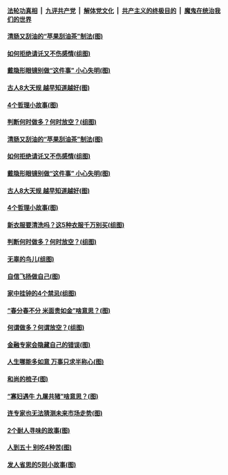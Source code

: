 

####  [法轮功真相](../../../../basic/blob/master/README.md?t=03231201) &nbsp;|&nbsp; [九评共产党](../../../../9ping.md/blob/master/README.md?t=03231201) &nbsp;|&nbsp; [解体党文化](../../../../jtdwh.md/blob/master/README.md?t=03231201)  &nbsp;|&nbsp; [共产主义的终极目的](../../../../gczydzjmd.md/blob/master/README.md?t=03231201) &nbsp;|&nbsp; [魔鬼在统治我们的世界](../../../../mgztzwmdsj.md/blob/master/README.md?t=03231201) 

#### [清肠又刮油的“苹果刮油茶”制法(图)](../pages/p8/966245.md?t=03231201) 

#### [如何拒绝请讬又不伤感情(组图)](../pages/p8/966361.md?t=03231201) 

#### [戴隐形眼镜别做“这件事” 小心失明(图)](../pages/p8/966349.md?t=03231201) 

#### [古人8大天规 越早知道越好(图)](../pages/p8/965782.md?t=03231201) 

#### [4个哲理小故事(图)](../pages/p8/966044.md?t=03231201) 

#### [判断何时做多？何时放空？(组图)](../pages/p8/966166.md?t=03231201) 

#### [清肠又刮油的“苹果刮油茶”制法(图)](../pages/p8/966245.md?t=03231201) 

#### [如何拒绝请讬又不伤感情(组图)](../pages/p8/966361.md?t=03231201) 

#### [戴隐形眼镜别做“这件事” 小心失明(图)](../pages/p8/966349.md?t=03231201) 

#### [古人8大天规 越早知道越好(图)](../pages/p8/965782.md?t=03231201) 

#### [4个哲理小故事(图)](../pages/p8/966044.md?t=03231201) 

#### [新衣服要清洗吗？这5种衣服千万别买(组图)](../pages/p8/965831.md?t=03231201) 

#### [判断何时做多？何时放空？(组图)](../pages/p8/966166.md?t=03231201) 

#### [无辜的鸟儿(组图)](../pages/p8/966163.md?t=03231201) 

#### [自信飞扬做自己(图)](../pages/p8/965977.md?t=03231201) 

#### [家中挂钟的4个禁忌(组图)](../pages/p8/965439.md?t=03231201) 

#### [“春分春不分 米面贵如金”啥意思？(图)](../pages/p8/966137.md?t=03231201) 

#### [何谓做多？何谓放空？(组图)](../pages/p8/966131.md?t=03231201) 

#### [金融专家会隐藏自己的错误(图)](../pages/p8/965919.md?t=03231201) 

#### [人生哪能多如意 万事只求半称心(图)](../pages/p8/965436.md?t=03231201) 

#### [和尚的梳子(图)](../pages/p8/965775.md?t=03231201) 

#### [“寡妇遇牛 九屠共猪”啥意思？(图)](../pages/p8/965966.md?t=03231201) 

#### [连专家也无法猜测未来市场走势(图)](../pages/p8/965949.md?t=03231201) 

#### [2个耐人寻味的故事(图)](../pages/p8/965430.md?t=03231201) 

#### [人到五十 别吃4种苦(图)](../pages/p8/965929.md?t=03231201) 

#### [发人省思的5则小故事(图)](../pages/p8/927413.md?t=03231201) 

